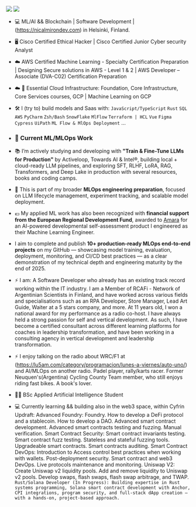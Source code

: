 [<img src="https://img.shields.io/badge/linkedin-%230077B5.svg?&style=for-the-badge&logo=linkedin&logoColor=white" />](https://www.linkedin.com/in/nicolas-a-a44196193/)
[<img src="https://img.shields.io/badge/Twitter-1DA1F2?style=for-the-badge&logo=twitter&logoColor=white" />](https://twitter.com/almironico)

- :computer: ML/AI && Blockchain | Software Development | (https://nicalmirondev.com) in Helsinki, Finland.
- 🖥 Cisco Certified Ethical Hacker | Cisco Certified Junior Cyber security Analyst
- ☁️ AWS Certified Machine Learning - Specialty Certification Preparation | Designing Secure solutions in AWS - Level 1 & 2 | AWS Developer – Associate (DVA-C02) Certification Preparation
- ☁️ 🤖  Essential Cloud Infrastructure: Foundation, Core Infrastructure, Core Services courses, GCP | Machine Learning on GCP
- :hammer_and_wrench: I (try to) build models and Saas with: `JavaScript/TypeScript` `Rust` `SQL` `AWS` `PyCharm` `Zsh/Bash` `SnowFlake` `MlFlow` `Terraform | HCL` `Vue` `Figma` `Cypress` `UiPath` `ML Flow & MlOps Deployment`  ...
  
- ### 🔬 Current ML/MLOps Work

- 📚 I’m actively studying and developing with **"Train & Fine-Tune LLMs for Production"** by Activeloop, Towards AI & Intel®, building local + cloud-ready LLM pipelines, and exploring SFT, RLHF, LoRA, RAG, Transformers, and Deep Lake in production with several resources, books and coding camps. 
- 🤖 This is part of my broader **MLOps engineering preparation**, focused on LLM lifecycle management, experiment tracking, and scalable model deployment.
- 💶 My applied ML work has also been recognized with **financial support from the European Regional Development Fund**, awarded to [Amara](https://amara.fi/european-regional-development-fund-supports-amara-in-creating-a-developmental-self-assessment/) for an AI-powered developmental self-assessment product I engineered as their Machine Learning Engineer.
- I aim to complete and publish **10+ production-ready MLOps end-to-end projects** on my GitHub — showcasing model training, evaluation, deployment, monitoring, and CI/CD best practices — as a clear demonstration of my technical depth and engineering maturity by the end of 2025. 

- ⚡ I am: A Software Developer who already has an existing track record working within the IT industry. I am a Member of RCAFi - Network of Argentinian Scientists in Finland, and have worked across various fields and specialisations such as an RPA Developer, Store Manager, Lead Art Guide, Waiter at a 5 stars company, and more. At 11 years old, I won a national award for my performance as a radio co-host. I have always held a strong passion for self and vertical development. As such, I have become a certified consultant across different learning platforms for coaches in leadership transformation, and have been working in a consulting agency in vertical development and leadership transformation.
- ⚡ I enjoy talking on the radio about WRC/F1 at (https://lu5am.com/category/programacion/lunes-a-viernes/auto-uno/) and AI/MLOps on another radio. Padel player, rally/karts racer. Former Neuquen's(Argentina) Cycling County Team member, who still enjoys riding fast bikes. A book's lover.
- :student: BSc Applied Artificial Intelligence Student
- 💻 Currently learning && building also in the web3 space, within Cyfrin Updraft: Advanced Foundry: Foundry. How to develop a DeFi protocol and a stablecoin. How to develop a DAO. Advanced smart contract development. Advanced smart contracts testing and fuzzing. Manual verification. Smart Contract Security: Smart contract invariants testing. Smart contract fuzz testing. Stateless and stateful fuzzing tools. Upgradeable smart contracts. Smart contracts auditing. Smart Contract DevOps: Introduction to Access control best practices when working with wallets. Post-deployment security. Smart contract and web3 DevOps. Live protocols maintenance and monitoring. Uniswap V2: Create Uniswap v2 liquidity pools. Add and remove liquidity to Uniswap v2 pools. Develop swaps, flash swaps, flash swap arbitrage, and TWAP.
`Rust/Solana Developer (In Progress):
Building expertise in Rust systems programming, Solana smart contract development with Anchor,
CPI integrations, program security, and full-stack dApp creation — with a hands-on, project-based
approach.`
